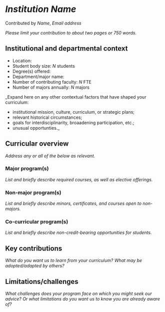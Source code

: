 # _Institution Name_
Contributed by _Name_, _Email address_

_Please limit your contribution to about two pages or 750 words._

## Institutional and departmental context
- Location:
- Student body size: _N_ students
- Degree(s) offered:
- Department/major name:
- Number of contributing faculty: _N_ FTE
- Number of majors annually: _N_ majors

_Expand here on any other contextual factors that have shaped your curriculum: 
- institutional mission, culture, curriculum, or strategic plans;
- relevant historical circumstances;
- goals for interdisciplinarity, broaadening participation, etc.;
- unusual opportunties._

## Curricular overview

_Address any or all of the below as relevant._

### Major program(s)

_List and briefly describe required courses, as well as elective offerings._

### Non-major program(s)

_List and briefly describe minors, certificates, and courses open to non-majors._

### Co-curricular program(s)

_List and briefly describe non-credit-bearing opportunities for students._

## Key contributions
_What do you want us to learn from your curriculum? What may be adopted/adapted by others?_

## Limitations/challenges
_What challenges does your program face on which you might seek our advice? Or what limitations do you want us to know you are already aware of?_
